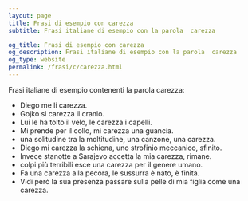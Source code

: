 ```yaml
---
layout: page
title: Frasi di esempio con carezza 
subtitle: Frasi italiane di esempio con la parola  carezza

og_title: Frasi di esempio con carezza 
og_description: Frasi italiane di esempio con la parola  carezza
og_type: website
permalink: /frasi/c/carezza.html
---
```


Frasi italiane di esempio contenenti la parola carezza:


- Diego me li carezza.
- Gojko si carezza il cranio.
- Lui le ha tolto il velo, le carezza i capelli.
- Mi prende per il collo, mi carezza una guancia.
- una solitudine tra la moltitudine, una canzone, una carezza.
- Diego mi carezza la schiena, uno strofinio meccanico, sfinito.
- Invece stanotte a Sarajevo accetta la mia carezza, rimane.
- colpi più terribili esce una carezza per il genere umano.
- Fa una carezza alla pecora, le sussurra è nato, è finita.
- Vidi però la sua presenza passare sulla pelle di mia figlia come una carezza.
